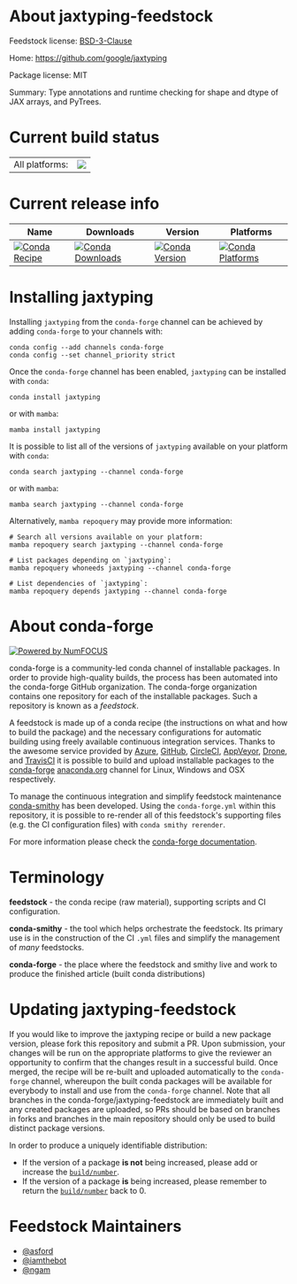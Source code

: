 About jaxtyping-feedstock
=========================

Feedstock license: [BSD-3-Clause](https://github.com/conda-forge/jaxtyping-feedstock/blob/main/LICENSE.txt)

Home: https://github.com/google/jaxtyping

Package license: MIT

Summary: Type annotations and runtime checking for shape and dtype of JAX arrays, and PyTrees.

Current build status
====================


<table><tr><td>All platforms:</td>
    <td>
      <a href="https://dev.azure.com/conda-forge/feedstock-builds/_build/latest?definitionId=17547&branchName=main">
        <img src="https://dev.azure.com/conda-forge/feedstock-builds/_apis/build/status/jaxtyping-feedstock?branchName=main">
      </a>
    </td>
  </tr>
</table>

Current release info
====================

| Name | Downloads | Version | Platforms |
| --- | --- | --- | --- |
| [![Conda Recipe](https://img.shields.io/badge/recipe-jaxtyping-green.svg)](https://anaconda.org/conda-forge/jaxtyping) | [![Conda Downloads](https://img.shields.io/conda/dn/conda-forge/jaxtyping.svg)](https://anaconda.org/conda-forge/jaxtyping) | [![Conda Version](https://img.shields.io/conda/vn/conda-forge/jaxtyping.svg)](https://anaconda.org/conda-forge/jaxtyping) | [![Conda Platforms](https://img.shields.io/conda/pn/conda-forge/jaxtyping.svg)](https://anaconda.org/conda-forge/jaxtyping) |

Installing jaxtyping
====================

Installing `jaxtyping` from the `conda-forge` channel can be achieved by adding `conda-forge` to your channels with:

```
conda config --add channels conda-forge
conda config --set channel_priority strict
```

Once the `conda-forge` channel has been enabled, `jaxtyping` can be installed with `conda`:

```
conda install jaxtyping
```

or with `mamba`:

```
mamba install jaxtyping
```

It is possible to list all of the versions of `jaxtyping` available on your platform with `conda`:

```
conda search jaxtyping --channel conda-forge
```

or with `mamba`:

```
mamba search jaxtyping --channel conda-forge
```

Alternatively, `mamba repoquery` may provide more information:

```
# Search all versions available on your platform:
mamba repoquery search jaxtyping --channel conda-forge

# List packages depending on `jaxtyping`:
mamba repoquery whoneeds jaxtyping --channel conda-forge

# List dependencies of `jaxtyping`:
mamba repoquery depends jaxtyping --channel conda-forge
```


About conda-forge
=================

[![Powered by
NumFOCUS](https://img.shields.io/badge/powered%20by-NumFOCUS-orange.svg?style=flat&colorA=E1523D&colorB=007D8A)](https://numfocus.org)

conda-forge is a community-led conda channel of installable packages.
In order to provide high-quality builds, the process has been automated into the
conda-forge GitHub organization. The conda-forge organization contains one repository
for each of the installable packages. Such a repository is known as a *feedstock*.

A feedstock is made up of a conda recipe (the instructions on what and how to build
the package) and the necessary configurations for automatic building using freely
available continuous integration services. Thanks to the awesome service provided by
[Azure](https://azure.microsoft.com/en-us/services/devops/), [GitHub](https://github.com/),
[CircleCI](https://circleci.com/), [AppVeyor](https://www.appveyor.com/),
[Drone](https://cloud.drone.io/welcome), and [TravisCI](https://travis-ci.com/)
it is possible to build and upload installable packages to the
[conda-forge](https://anaconda.org/conda-forge) [anaconda.org](https://anaconda.org/)
channel for Linux, Windows and OSX respectively.

To manage the continuous integration and simplify feedstock maintenance
[conda-smithy](https://github.com/conda-forge/conda-smithy) has been developed.
Using the ``conda-forge.yml`` within this repository, it is possible to re-render all of
this feedstock's supporting files (e.g. the CI configuration files) with ``conda smithy rerender``.

For more information please check the [conda-forge documentation](https://conda-forge.org/docs/).

Terminology
===========

**feedstock** - the conda recipe (raw material), supporting scripts and CI configuration.

**conda-smithy** - the tool which helps orchestrate the feedstock.
                   Its primary use is in the construction of the CI ``.yml`` files
                   and simplify the management of *many* feedstocks.

**conda-forge** - the place where the feedstock and smithy live and work to
                  produce the finished article (built conda distributions)


Updating jaxtyping-feedstock
============================

If you would like to improve the jaxtyping recipe or build a new
package version, please fork this repository and submit a PR. Upon submission,
your changes will be run on the appropriate platforms to give the reviewer an
opportunity to confirm that the changes result in a successful build. Once
merged, the recipe will be re-built and uploaded automatically to the
`conda-forge` channel, whereupon the built conda packages will be available for
everybody to install and use from the `conda-forge` channel.
Note that all branches in the conda-forge/jaxtyping-feedstock are
immediately built and any created packages are uploaded, so PRs should be based
on branches in forks and branches in the main repository should only be used to
build distinct package versions.

In order to produce a uniquely identifiable distribution:
 * If the version of a package **is not** being increased, please add or increase
   the [``build/number``](https://docs.conda.io/projects/conda-build/en/latest/resources/define-metadata.html#build-number-and-string).
 * If the version of a package **is** being increased, please remember to return
   the [``build/number``](https://docs.conda.io/projects/conda-build/en/latest/resources/define-metadata.html#build-number-and-string)
   back to 0.

Feedstock Maintainers
=====================

* [@asford](https://github.com/asford/)
* [@iamthebot](https://github.com/iamthebot/)
* [@ngam](https://github.com/ngam/)

